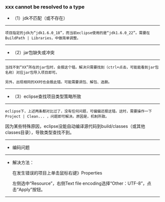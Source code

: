 ### xxx cannot be resolved to a type

*   （1）jdk不匹配（或不存在） 


-----------------

    项目指定的jdk为“jdk1.6.0_18”，而当前eclipse使用的是“jdk1.6.0_22”。需要在BuildPath | Libraries，中做简单调整。 
    
-----------------
    
    
*   （2）jar包缺失或冲突 

-----------------

    当找不到“XX”所在的jar包时，会报这个错。解决只需要找到（ctrl+点击，可能能看到jar包名称）对应jar包导入项目即可。 
    
    另外，出现相同的XX时也会报此错。可能需要调包、解包、选删。 
    
------------------

    
*   （3）eclipse查找项目类型策略所致 

-----------------

    eclipse下，上述两条都对比过了，没有任何问题，可偏偏还报这错。这时，需要操作一下 Project | Clean... ，问题即可解决。原因是，机制所致。
因为某些特殊原因，eclipse没能自动编译源代码到build/classes（或其他classes目录），导致类型查找不到。 

------------------


* 编码问题

-----------------

  * 解决方法：

    在发生错误的项目上单击鼠标右键》Properties

    左侧选中“Resource”，右侧Text file encoding选择“Other：UTF-8”，点击“Apply”按钮。
    
-------------------    
